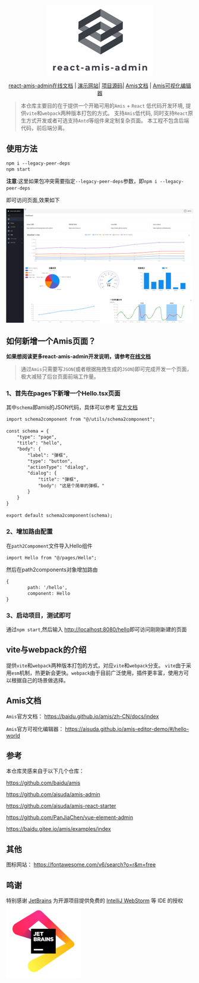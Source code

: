 

<div align="center">
  <p>
    <img width="284" src="https://github.com/iceqing/react-amis-admin/raw/vite/docs/logo_react-amid-admin.png">
  </p>

[react-amis-admin在线文档](https://docs.amis.iceq.cc) |
[演示网站](https://amis.iceq.cc)|
[项目源码](https://github.com/iceqing/react-amis-admin)|
[Amis文档](https://baidu.github.io/amis/) |
[Amis可视化编辑器](https://aisuda.github.io/amis-editor-demo/) 
</div>


> 本仓库主要目的在于提供一个开箱可用的`Amis` + `React` 低代码开发环境, 提供`vite`和`webpack`两种版本打包的方式。
> 支持`Amis`低代码, 同时支持`React`原生方式开发或者可选支持`Antd`等组件来定制复杂页面。
> 本工程不包含后端代码，前后端分离。

## 使用方法
```
npm i --legacy-peer-deps
npm start
```

**注意**:这里如果包冲突需要指定`--legacy-peer-deps`参数，即`npm i --legacy-peer-deps`


即可访问页面,效果如下

![image-20221127173957371](docs/example.png)



## 如何新增一个Amis页面？

**如果想阅读更多react-amis-admin开发说明，请参考[在线文档](https://docs.amis.iceq.cc)**



>通过`Amis`只需要写`JSON`(或者根据拖拽生成的`JSON`)即可完成开发一个页面，极大减轻了后台页面前端工作量。

### 1、首先在pages下新增一个Hello.tsx页面

其中`schema`即amis的JSON代码，具体可以参考 [官方文档](https://baidu.github.io/amis/zh-CN/components/page)

```tsx
import schema2component from "@/utils/schema2component";

const schema = {
    "type": "page",
    "title": "hello",
    "body": {
        "label": "弹框",
        "type": "button",
        "actionType": "dialog",
        "dialog": {
            "title": "弹框",
            "body": "这是个简单的弹框。"
        }
    }
}

export default schema2component(schema);
```

### 2、增加路由配置
在`path2Compoment`文件导入Hello组件
```tsx
import Hello from "@/pages/Hello";
```

然后在path2components对象增加路由
```
{
        path: '/hello',
        component: Hello
}
```

### 3、启动项目，测试即可
通过`npm start`,然后输入
[http://localhost:8080/hello](http://localhost:8080/hello)即可访问刚刚新建的页面


## vite与webpack的介绍

提供`vite`和`webpack`两种版本打包的方式，对应`vite`和`webpack`分支。
`vite`由于采用`esm`机制，热更新会更快。`webpack`由于目前广泛使用，插件更丰富，使用方可以根据自己的场景做选择。


## Amis文档

`Amis`官方文档： https://baidu.github.io/amis/zh-CN/docs/index

`Amis`官方可视化编辑器： https://aisuda.github.io/amis-editor-demo/#/hello-world

## 参考

本仓库灵感来自于以下几个仓库：

https://github.com/baidu/amis

https://github.com/aisuda/amis-admin

https://github.com/aisuda/amis-react-starter

https://github.com/PanJiaChen/vue-element-admin

https://baidu.gitee.io/amis/examples/index

## 其他

图标网站：
https://fontawesome.com/v6/search?o=r&m=free

## 鸣谢
特别感谢 [JetBrains](https://www.jetbrains.com/?from=react-amis-admin) 为开源项目提供免费的 [IntelliJ WebStorm](https://www.jetbrains.com/idea/?from=mirai) 等 IDE 的授权  
[<img src="docs/jetbrains-logo.png" width="200"/>](https://www.jetbrains.com/?from=react-amis-admin)
